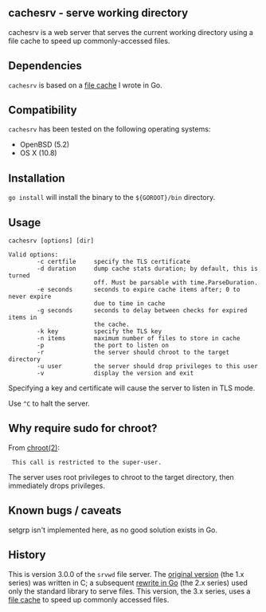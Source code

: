 cachesrv - serve working directory
-------------------------------
cachesrv is a web server that serves the current working directory using a
file cache to speed up commonly-accessed files.

Dependencies
------------
`cachesrv` is based on a [file
cache](http://gokyle.github.com/filecache) I wrote in Go.

Compatibility
-------------
`cachesrv` has been tested on the following operating systems:
* OpenBSD (5.2)
* OS X (10.8)


Installation
------------
`go install` will install the binary to the `${GOROOT}/bin` directory.


Usage
-----
```
cachesrv [options] [dir]

Valid options:
        -c certfile     specify the TLS certificate
        -d duration     dump cache stats duration; by default, this is turned
                        off. Must be parsable with time.ParseDuration.
        -e seconds      seconds to expire cache items after; 0 to never expire
                        due to time in cache
        -g seconds      seconds to delay between checks for expired items in
                        the cache.
        -k key          specify the TLS key
        -n items        maximum number of files to store in cache
        -p              the port to listen on
        -r              the server should chroot to the target directory
        -u user         the server should drop privileges to this user
        -v              display the version and exit
```

Specifying a key and certificate will cause the server to listen in TLS
mode. 

Use `^C` to halt the server.


Why require sudo for chroot?
----------------------------
From [chroot(2)](http://www.openbsd.org/cgi-bin/man.cgi?query=chroot&apropos=0&sektion=2&manpath=OpenBSD+Current&arch=i386&format=ascii):

     This call is restricted to the super-user.

The server uses root privileges to chroot to the target directory, then
immediately drops privileges.


Known bugs / caveats
--------------------
setgrp isn't implemented here, as no good solution exists in Go.


History
-------
This is version 3.0.0 of the `srvwd` file server. The [original
version](http://tyrfingr.is/projects/srvwd/)
(the 1.x series) was written in C; a subsequent [rewrite in
Go](http://gokyle.github.com/srvwd) (the 2.x series) used only the standard
library to serve files. This version, the 3.x series, uses a [file
cache](http://gokyle.github.com/filecache) to speed up commonly accessed files.
